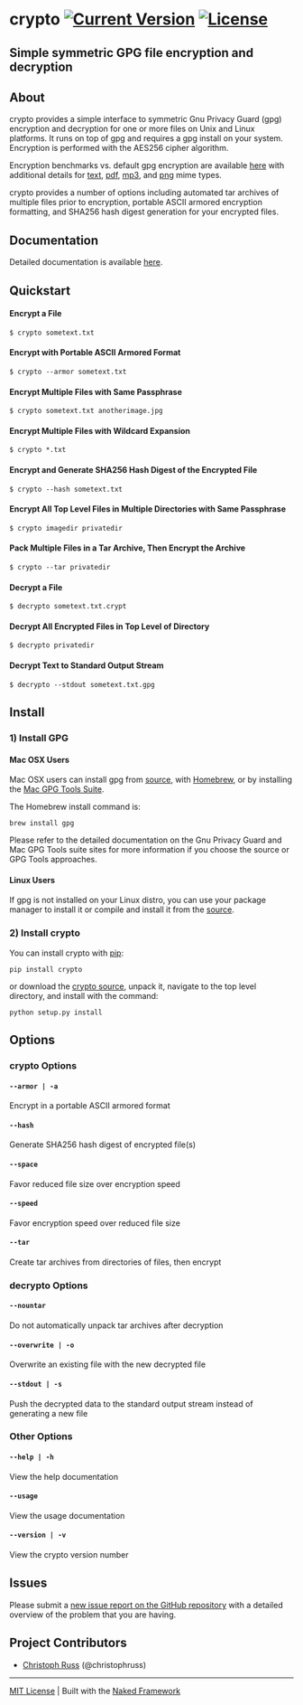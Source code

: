 # crypto  [![Current Version](https://pypip.in/version/crypto/badge.svg?text=version&style=flat)](https://pypi.python.org/pypi/crypto/) [![License](https://pypip.in/license/crypto/badge.svg?style=flat)](https://github.com/chrissimpkins/crypto/blob/master/docs/LICENSE)

## Simple symmetric GPG file encryption and decryption

## About
crypto provides a simple interface to symmetric Gnu Privacy Guard (gpg) encryption and decryption for one or more files on Unix and Linux platforms.  It runs on top of gpg and requires a gpg install on your system.  Encryption is performed with the AES256 cipher algorithm.

Encryption benchmarks vs. default gpg encryption are available [here](http://chrissimpkins.github.io/crypto/benchmarks.html) with additional details for [text](http://chrissimpkins.github.io/crypto/text-benchmarks.html), [pdf](http://chrissimpkins.github.io/crypto/pdf-benchmarks.html), [mp3](http://chrissimpkins.github.io/crypto/mp3-benchmarks.html), and [png](http://chrissimpkins.github.io/crypto/png-benchmarks.html) mime types.

crypto provides a number of options including automated tar archives of multiple files prior to encryption, portable ASCII armored encryption formatting, and SHA256 hash digest generation for your encrypted files.

## Documentation

Detailed documentation is available [here](http://chrissimpkins.github.io/crypto/index.html).

## Quickstart

#### Encrypt a File
```
$ crypto sometext.txt
```

#### Encrypt with Portable ASCII Armored Format
```
$ crypto --armor sometext.txt
```

#### Encrypt Multiple Files with Same Passphrase
```
$ crypto sometext.txt anotherimage.jpg
```

#### Encrypt Multiple Files with Wildcard Expansion
```
$ crypto *.txt
```

#### Encrypt and Generate SHA256 Hash Digest of the Encrypted File
```
$ crypto --hash sometext.txt
```

#### Encrypt All Top Level Files in Multiple Directories with Same Passphrase
```
$ crypto imagedir privatedir
```

#### Pack Multiple Files in a Tar Archive, Then Encrypt the Archive
```
$ crypto --tar privatedir
```

#### Decrypt a File
```
$ decrypto sometext.txt.crypt
```

#### Decrypt All Encrypted Files in Top Level of Directory
```
$ decrypto privatedir
```

#### Decrypt Text to Standard Output Stream
```
$ decrypto --stdout sometext.txt.gpg
```


## Install

### 1) Install GPG

#### Mac OSX Users
Mac OSX users can install gpg from [source](https://www.gnupg.org/download/index.html), with [Homebrew](http://brew.sh/), or by installing the [Mac GPG Tools Suite](https://gpgtools.org/gpgsuite.html).

The Homebrew install command is:

```
brew install gpg
```

Please refer to the detailed documentation on the Gnu Privacy Guard and Mac GPG Tools suite sites for more information if you choose the source or GPG Tools approaches.

#### Linux Users
If gpg is not installed on your Linux distro, you can use your package manager to install it or compile and install it from the [source](https://www.gnupg.org/download/index.html).

### 2) Install crypto
You can install crypto with [pip](https://pypi.python.org/pypi/pip/):

```
pip install crypto
```

or download the [crypto source](https://github.com/chrissimpkins/crypto/archive/master.zip), unpack it, navigate to the top level directory, and install with the command:

```
python setup.py install
```

## Options

### crypto Options

#### `--armor | -a`

Encrypt in a portable ASCII armored format

#### `--hash`

Generate SHA256 hash digest of encrypted file(s)

#### `--space`

Favor reduced file size over encryption speed

#### `--speed`

Favor encryption speed over reduced file size

#### `--tar`

Create tar archives from directories of files, then encrypt

### decrypto Options

#### `--nountar`

Do not automatically unpack tar archives after decryption

#### `--overwrite | -o`

Overwrite an existing file with the new decrypted file

#### `--stdout | -s`

Push the decrypted data to the standard output stream instead of generating a new file

### Other Options

#### `--help | -h`

View the help documentation

#### `--usage`

View the usage documentation

#### `--version | -v`

View the crypto version number


## Issues

Please submit a [new issue report on the GitHub repository](https://github.com/chrissimpkins/crypto/issueshttps://github.com/chrissimpkins/crypto/issues) with a detailed overview of the problem that you are having.


## Project Contributors

- [Christoph Russ](https://github.com/christophruss) (@christophruss)

---
[MIT License](https://github.com/chrissimpkins/crypto/blob/master/docs/LICENSE) | Built with the [Naked Framework](https://pypi.python.org/pypi/Naked)
